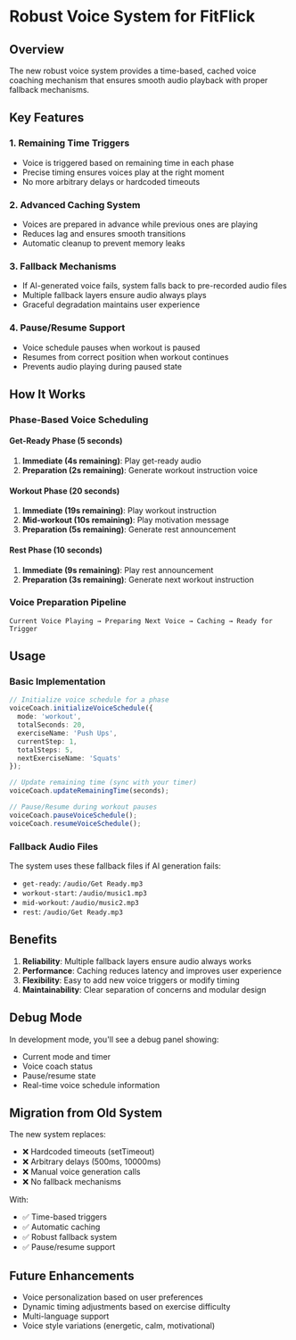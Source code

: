# Robust Voice System for FitFlick

## Overview

The new robust voice system provides a time-based, cached voice coaching mechanism that ensures smooth audio playback with proper fallback mechanisms.

## Key Features

### 1. **Remaining Time Triggers**
- Voice is triggered based on remaining time in each phase
- Precise timing ensures voices play at the right moment
- No more arbitrary delays or hardcoded timeouts

### 2. **Advanced Caching System**
- Voices are prepared in advance while previous ones are playing
- Reduces lag and ensures smooth transitions
- Automatic cleanup to prevent memory leaks

### 3. **Fallback Mechanisms**
- If AI-generated voice fails, system falls back to pre-recorded audio files
- Multiple fallback layers ensure audio always plays
- Graceful degradation maintains user experience

### 4. **Pause/Resume Support**
- Voice schedule pauses when workout is paused
- Resumes from correct position when workout continues
- Prevents audio playing during paused state

## How It Works

### Phase-Based Voice Scheduling

#### **Get-Ready Phase (5 seconds)**
1. **Immediate (4s remaining)**: Play get-ready audio
2. **Preparation (2s remaining)**: Generate workout instruction voice

#### **Workout Phase (20 seconds)**
1. **Immediate (19s remaining)**: Play workout instruction
2. **Mid-workout (10s remaining)**: Play motivation message
3. **Preparation (5s remaining)**: Generate rest announcement

#### **Rest Phase (10 seconds)**
1. **Immediate (9s remaining)**: Play rest announcement
2. **Preparation (3s remaining)**: Generate next workout instruction

### Voice Preparation Pipeline

```
Current Voice Playing → Preparing Next Voice → Caching → Ready for Trigger
```

## Usage

### Basic Implementation

```typescript
// Initialize voice schedule for a phase
voiceCoach.initializeVoiceSchedule({
  mode: 'workout',
  totalSeconds: 20,
  exerciseName: 'Push Ups',
  currentStep: 1,
  totalSteps: 5,
  nextExerciseName: 'Squats'
});

// Update remaining time (sync with your timer)
voiceCoach.updateRemainingTime(seconds);

// Pause/Resume during workout pauses
voiceCoach.pauseVoiceSchedule();
voiceCoach.resumeVoiceSchedule();
```

### Fallback Audio Files

The system uses these fallback files if AI generation fails:
- `get-ready`: `/audio/Get Ready.mp3`
- `workout-start`: `/audio/music1.mp3`
- `mid-workout`: `/audio/music2.mp3`
- `rest`: `/audio/Get Ready.mp3`

## Benefits

1. **Reliability**: Multiple fallback layers ensure audio always works
2. **Performance**: Caching reduces latency and improves user experience
3. **Flexibility**: Easy to add new voice triggers or modify timing
4. **Maintainability**: Clear separation of concerns and modular design

## Debug Mode

In development mode, you'll see a debug panel showing:
- Current mode and timer
- Voice coach status
- Pause/resume state
- Real-time voice schedule information

## Migration from Old System

The new system replaces:
- ❌ Hardcoded timeouts (setTimeout)
- ❌ Arbitrary delays (500ms, 10000ms)
- ❌ Manual voice generation calls
- ❌ No fallback mechanisms

With:
- ✅ Time-based triggers
- ✅ Automatic caching
- ✅ Robust fallback system
- ✅ Pause/resume support

## Future Enhancements

- Voice personalization based on user preferences
- Dynamic timing adjustments based on exercise difficulty
- Multi-language support
- Voice style variations (energetic, calm, motivational) 
